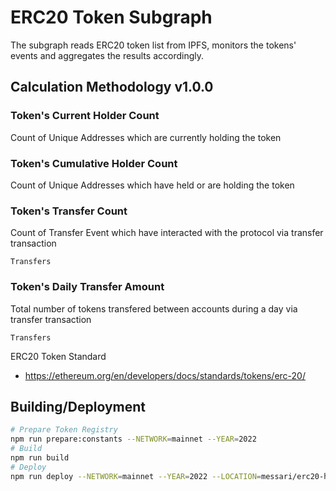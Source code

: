 # ERC20 Token Subgraph

The subgraph reads ERC20 token list from IPFS, monitors the tokens' events and aggregates the results accordingly.

## Calculation Methodology v1.0.0

### Token's Current Holder Count

Count of Unique Addresses which are currently holding the token

### Token's Cumulative Holder Count

Count of Unique Addresses which have held or are holding the token

### Token's Transfer Count

Count of Transfer Event which have interacted with the protocol via transfer transaction

`Transfers`

### Token's Daily Transfer Amount

Total number of tokens transfered between accounts during a day via transfer transaction

`Transfers`

ERC20 Token Standard

- https://ethereum.org/en/developers/docs/standards/tokens/erc-20/

## Building/Deployment
```bash
# Prepare Token Registry
npm run prepare:constants --NETWORK=mainnet --YEAR=2022
# Build
npm run build
# Deploy
npm run deploy --NETWORK=mainnet --YEAR=2022 --LOCATION=messari/erc20-holders-2022
```
